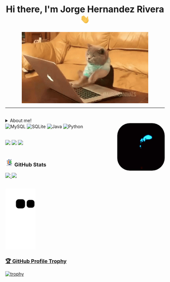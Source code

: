 <h1 align="center">Hi there, I'm Jorge Hernandez Rivera <img src="./src/wave.gif" width="30px" ></h1>

<p align="center"><img align="center" src="./src/cat-work.gif" width='400px'></p>

---
<div style="display: inline_block"><br>
<details>
  <summary>About me!</summary>

### 🚗 Automotive Systems Engineer I am currently studying Computer Systems and Data Science. 💻!!
- 💻 I love programming
- 🤓 I’m currently learning everything
- 👾 I like the videogames
- 🗒  Currently I am very obsessed with learning Python, data science and data analysis.
</details>
  <img align="center" alt="MySQL" height="50" width="50" src="https://cdn.jsdelivr.net/gh/devicons/devicon/icons/mysql/mysql-original-wordmark.svg">
  <img align="center" alt="SQLite" height="50" width="50" src="https://cdn.jsdelivr.net/gh/devicons/devicon/icons/sqlite/sqlite-original.svg">
  <img align="center" alt="Java" height="50" width="50" src="https://cdn.jsdelivr.net/gh/devicons/devicon/icons/java/java-original-wordmark.svg">
  <img align="center" alt="Python" height="50" width="50" src="https://cdn.jsdelivr.net/gh/devicons/devicon/icons/python/python-original.svg">
  <img align="right" alt="pokemon" height="150"
  style="border-radius:40px;" src="./src/pokemon.GIF">
</div><br><br>
<div> 
  <a href="https://www.instagram.com/jhdz_ri/" target="_blank"><img src="https://img.shields.io/badge/-Instagram-%23E4405F?style=for-the-badge&logo=instagram&logoColor=white" target="_blank"></a>
  <a href = "mailto:jor.hdz.riv@gmail.com"><img src="https://img.shields.io/badge/-Gmail-%23333?style=for-the-badge&logo=gmail&logoColor=white" target="_blank"></a>
  <a href="https://www.linkedin.com/in/jorhdzriv/" target="_blank"><img src="https://img.shields.io/badge/-LinkedIn-%230077B5?style=for-the-badge&logo=linkedin&logoColor=white" target="_blank"></a> 
  
</div><br>

<div>
<h3 align="left"><img src="./src/stat.gif" width="25px" height="25px"> GitHub Stats</h3>
</div>

<div>
  <a href="https://github.com/JorgeHdzRiv">
  <img height="180em" src="https://github-readme-stats.vercel.app/api?username=JorgeHdzRiv&show_icons=true&theme=radical&include_all_commits=true&count_private=true"/>
  <img height="180em" src="https://github-readme-stats.vercel.app/api/top-langs/?username=JorgeHdzRiv&layout=compact&langs_count=7&theme=dracula"/>
</div>

<div><br>

![Snake animation](https://github.com/JorgeHdzRiv/jorgehdzriv/blob/output/github-contribution-grid-snake.svg)


### 🏆 GitHub Profile Trophy

[![trophy](https://github-profile-trophy.vercel.app/?username=JorgeHdzRiv&no-frame=true&theme=onedark&rank=SECRET,SSS,SS,S,AAA,AA,A)](https://github.com/ryo-ma/github-profile-trophy)

</div>